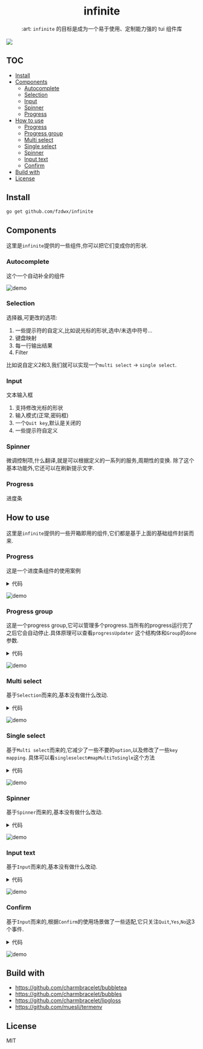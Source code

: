 <div align="center">
<h1>infinite</h1>
<span>:art: <code>infinite</code> 的目标是成为一个易于使用、定制能力强的 tui 组件库</span>
</div>
<br>
<img src="https://user-images.githubusercontent.com/65269574/183641765-e8de7441-3c4e-4008-b2a9-b2ba556ddd72.gif">

## TOC

<!-- TOC -->
  * [Install](#install)
  * [Components](#components)
    * [Autocomplete](#autocomplete)
    * [Selection](#selection)
    * [Input](#input)
    * [Spinner](#spinner)
    * [Progress](#progress)
  * [How to use](#how-to-use)
    * [Progress](#progress)
    * [Progress group](#progress-group)
    * [Multi select](#multi-select)
    * [Single select](#single-select)
    * [Spinner](#spinner)
    * [Input text](#input-text)
    * [Confirm](#confirm)
  * [Build with](#build-with)
  * [License](#license)
<!-- TOC -->

## Install

```bash
go get github.com/fzdwx/infinite
```

## Components

这里是`infinite`提供的一些组件,你可以把它们变成你的形状.

### Autocomplete

这个一个自动补全的组件

![demo](https://user-images.githubusercontent.com/65269574/183641765-e8de7441-3c4e-4008-b2a9-b2ba556ddd72.gif)


### Selection

选择器,可更改的选项:

1. 一些提示符的自定义,比如说光标的形状,选中/未选中符号...
2. 键盘映射
3. 每一行输出结果
4. Filter

比如说自定义2和3,我们就可以实现一个`multi select` -> `single select`.

### Input

文本输入框

1. 支持修改光标的形状
2. 输入模式(正常,密码框)
3. 一个`Quit key`,默认是关闭的
4. 一些提示符自定义

### Spinner

微调控制项,什么翻译,就是可以根据定义的一系列的服务,周期性的变换.
除了这个基本功能外,它还可以在刷新提示文字.

### Progress

进度条

## How to use

这里是`infinite`提供的一些开箱即用的组件,它们都是基于上面的基础组件封装而来.

### Progress

这是一个进度条组件的使用案例

<details>
<summary>代码</summary>

```go
package main

import (
	"fmt"
	"github.com/fzdwx/infinite/components"
	"time"
)

func main() {

	var total = 10
	progress := components.NewProgress().
		WithTotal(int64(total)).
		WithDefaultGradient().
		WithPercentAgeFunc(func(total int64, current int64, percent float64) string {
			return fmt.Sprintf(" %d/%d", current, total)
		})

	startUp := components.NewStartUp(progress)
	go func() {
		sleep()

		for i := 0; i < total+1; i++ {
			progress.IncrOne()
			sleep()
		}

		for i := 0; i < total; i++ {
			progress.DecrOne()
			sleep()
		}

		for i := 0; i < total+1; i++ {
			progress.IncrOne()
			sleep()
		}

		startUp.Kill()
	}()

	startUp.Start()
}

func sleep() {
	time.Sleep(time.Millisecond * 100)
}
```

</details>

![demo](https://user-images.githubusercontent.com/65269574/183285338-fb930b31-91c3-4be2-9068-a36ec51a5f23.gif)

### Progress group

这是一个progress group,它可以管理多个progress.当所有的progress运行完了之后它会自动停止.具体原理可以查看`progressUpdater`
这个结构体和`Group`的`done`参数.

<details>
<summary>代码</summary>

```go
package main

import (
	"fmt"
	"github.com/fzdwx/infinite/components"
	"github.com/fzdwx/infinite/components/progress"
	"time"
)

func main() {
	cnt := 10

	group := progress.NewGroupWithCount(10).AppendRunner(func(progress *components.Progress) func() {
		total := cnt
		cnt += 1

		progress.WithTotal(int64(total)).
			WithDefaultGradient().
			WithPercentAgeFunc(func(total int64, current int64, percent float64) string {
				return fmt.Sprintf(" %d/%d", current, total)
			})

		return func() {

			for i := 0; i < total+1; i++ {
				progress.IncrOne()
				sleep()
			}

			for i := 0; i < total; i++ {
				progress.DecrOne()
				sleep()
			}

			for i := 0; i < total+1; i++ {
				progress.IncrOne()
				sleep()
			}
		}
	})

	group.Display()
}

func sleep() {
	time.Sleep(time.Millisecond * 100)
}

```

</details>

![demo](https://user-images.githubusercontent.com/65269574/183296585-b0a56827-d9d9-4258-ad32-266ada01b1ed.gif)

### Multi select

基于`Selection`而来的,基本没有做什么改动.
<details>
<summary>代码</summary>

```go
package main

import (
	inf "github.com/fzdwx/infinite"
	"github.com/fzdwx/infinite/color"
	"github.com/fzdwx/infinite/components"
	"github.com/fzdwx/infinite/components/selection/multiselect"
	"github.com/fzdwx/infinite/style"
)

func main() {
	input := components.NewInput()
	input.Prompt = "Filtering: "
	input.PromptStyle = style.New().Bold().Italic().Fg(color.LightBlue)

	_, _ = inf.NewMultiSelect([]string{
		"Buy carrots",
		"Buy celery",
		"Buy kohlrabi",
		"Buy computer",
		"Buy something",
		"Buy car",
		"Buy subway",
	},
		multiselect.WithHintSymbol("x"),
		multiselect.WithUnHintSymbol("√"),
		multiselect.WithFilterInput(input),
	).Display("select your items!")
}
```

</details>

![demo](https://user-images.githubusercontent.com/65269574/183274216-d2a7af91-0581-4d13-b8c2-00b9aad5ef3a.gif)

### Single select

基于`Multi select`而来的,它减少了一些不要的`option`,以及修改了一些`key mapping`.
具体可以看`singleselect#mapMultiToSingle`这个方法
<details>
<summary>代码</summary>

```go
package main

import (
	"fmt"
	inf "github.com/fzdwx/infinite"
	"github.com/fzdwx/infinite/components/selection/singleselect"
	"github.com/rotisserie/eris"
)

func main() {
	options := []string{
		"1 Buy carrots",
		"2 Buy celery",
		"3 Buy kohlrabi",
		"4 Buy computer",
		"5 Buy something",
		"6 Buy car",
		"7 Buy subway",
	}
	selected, err := inf.NewSingleSelect(
		options,
		singleselect.WithDisableFilter(),
	).Display("Hello world")
	if err != nil {
		fmt.Println(eris.ToString(err, true))
		return
	}

	fmt.Printf("you selection %s\n", options[selected])
}
```

</details>

![demo](https://user-images.githubusercontent.com/65269574/183074455-b09f747f-8f18-4d5e-8286-61d7c9bb963d.gif)

### Spinner

基于`Spinner`而来的,基本没有做什么改动.
<details>
<summary>代码</summary>

```go
package main

import (
	inf "github.com/fzdwx/infinite"
	"github.com/fzdwx/infinite/components"
	"github.com/fzdwx/infinite/components/spinner"
	"time"
)

func main() {
	_ = inf.NewSpinner(
		spinner.WithShape(components.Dot),
		//spinner.WithDisableOutputResult(),
		spinner.WithFunc(func(spinner *spinner.Spinner) {
			for i := 0; i < 10; i++ {
				time.Sleep(time.Millisecond * 100)
				spinner.Refreshf("hello world %d", i)
			}

			spinner.Finish("finish")

			spinner.Refresh("is finish?")
		}),
	).Display()

	time.Sleep(time.Millisecond * 100 * 15)
}
```

</details>

![demo](https://user-images.githubusercontent.com/65269574/183074665-42d7d902-a56c-420c-a740-3aacc7dc922c.gif)

### Input text

基于`Input`而来的,基本没有做什么改动.
<details>
<summary>代码</summary>

```go
package main

import (
	"fmt"
	inf "github.com/fzdwx/infinite"
	"github.com/fzdwx/infinite/components/input/text"
	"github.com/fzdwx/infinite/theme"
)

func main() {

	i := inf.NewText(
		text.WithPrompt("what's your name? "),
		text.WithPromptStyle(theme.DefaultTheme.PromptStyle),
		text.WithPlaceholder(" fzdwx (maybe)"),
	)

	_ = i.Display()

	fmt.Printf("you input: %s\n", i.Value())
}

```

</details>

![demo](https://user-images.githubusercontent.com/65269574/183075959-031a068d-6f88-40a0-8b5e-f3d5bba481af.gif)

### Confirm

基于`Input`而来的,根据`Confirm`的使用场景做了一些适配,它只关注`Quit`,`Yes`,`No`这3个事件.
<details>
<summary>代码</summary>

```go
package main

import (
	"fmt"
	inf "github.com/fzdwx/infinite"
	"github.com/fzdwx/infinite/components/input/confirm"
)

func main() {

	c := inf.NewConfirm(
		confirm.WithDefaultYes(),
		confirm.WithDisplayHelp(),
	)

	c.Display()

	if c.Value() {
		fmt.Println("yes, you are.")
	} else {
		fmt.Println("no,you are not.")
	}
}

```

</details>

![demo](https://user-images.githubusercontent.com/65269574/183076452-5fa73013-42de-47df-97b4-7be743d074c1.gif)

## Build with

- https://github.com/charmbracelet/bubbletea
- https://github.com/charmbracelet/bubbles
- https://github.com/charmbracelet/lipgloss
- https://github.com/muesli/termenv

## License

MIT